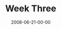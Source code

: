 ---
layout: message
category: message
series: "Pride"
title: "Week Three"
date: 2008-06-21-00-00
message_id: 503
---